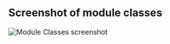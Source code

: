 Screenshot of module classes
----

![Module Classes screenshot](../data/boost/images/classes/module-classes.jpg)

